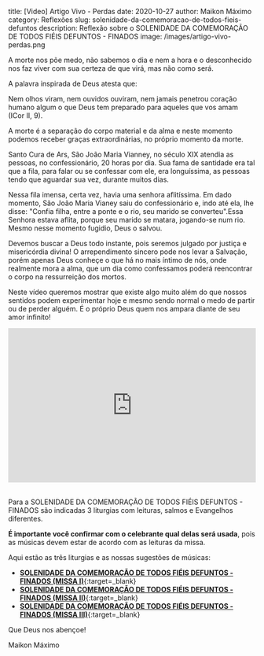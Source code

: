 title: [Video] Artigo Vivo - Perdas
date: 2020-10-27
author: Maikon Máximo
category: Reflexões
slug: solenidade-da-comemoracao-de-todos-fieis-defuntos
description: Reflexão sobre o SOLENIDADE DA COMEMORAÇÃO DE TODOS FIÉIS DEFUNTOS - FINADOS
image: /images/artigo-vivo-perdas.png

A morte nos põe medo, não sabemos o dia e nem a hora e o desconhecido nos faz viver com sua certeza de que virá, mas não como será. 

A palavra inspirada de Deus atesta que:

Nem olhos viram, nem ouvidos ouviram, nem jamais penetrou coração humano algum o que Deus tem preparado para aqueles que vos amam (ICor II, 9).

A morte é a separação do corpo material e da alma e neste momento podemos receber graças extraordinárias, no próprio momento da morte. 
 
Santo Cura de Ars, São João Maria Vianney, no século XIX atendia as pessoas, no confessionário, 20 horas por dia. Sua fama de santidade era tal que a fila, para falar ou se confessar com ele, era longuíssima, as pessoas tendo que aguardar sua vez, durante muitos dias.

Nessa fila imensa, certa vez, havia uma senhora aflitíssima. Em dado momento, São João Maria Vianey saiu do confessionário e, indo até ela, lhe disse: "Confia filha, entre a ponte e o rio, seu marido se converteu".Essa Senhora estava aflita, porque seu marido se matara, jogando-se num rio. Mesmo nesse momento fugidio, Deus o salvou.

Devemos buscar a Deus todo instante, pois seremos julgado por justiça e misericórdia divina! O arrependimento sincero pode nos levar a Salvação, porém apenas Deus conheçe o que há no mais íntimo de nós, onde realmente mora a alma, que um dia como confessamos poderá reencontrar o corpo na ressurreição dos mortos. 

Neste vídeo queremos mostrar que existe algo muito além do que nossos sentidos podem experimentar hoje e mesmo sendo normal o medo de partir ou de perder alguém. É o próprio Deus quem nos ampara diante de seu amor infinito!

<style>
.video-container1 {
position: relative;
padding-bottom: 56.25%;
padding-top: 30px; height: 0; overflow: hidden;
}
.video-container1 iframe,
.video-container1 object,
.video-container1 embed {
position: absolute;
top: 0;
left: 0;
width: 100%;
height: 100%;
}
</style>
<div class="video-container1"><iframe width="853" height="480" src="https://www.youtube.com/embed/THsR-VxFzwY" frameborder="0" allowfullscreen></iframe></div>
<br />

Para a SOLENIDADE DA COMEMORAÇÃO DE TODOS FIÉIS DEFUNTOS - FINADOS são indicadas 3 liturgias com leituras, salmos e Evangelhos diferentes.

**É importante você confirmar com o celebrante qual delas será usada**, pois as músicas devem estar de acordo com as leituras da missa.

Aqui estão as três liturgias e as nossas sugestões de músicas:

- [**SOLENIDADE DA COMEMORAÇÃO DE TODOS FIÉIS DEFUNTOS - FINADOS (MISSA I)**](https://musicasparamissa.com.br/sugestoes-para/solenidade-da-comemoracao-de-todos-fieis-defuntos-missa-i/){:target=\_blank}
- [**SOLENIDADE DA COMEMORAÇÃO DE TODOS FIÉIS DEFUNTOS - FINADOS (MISSA II)**](https://musicasparamissa.com.br/sugestoes-para/solenidade-da-comemoracao-de-todos-fieis-defuntos-missa-ii/){:target=\_blank}
- [**SOLENIDADE DA COMEMORAÇÃO DE TODOS FIÉIS DEFUNTOS - FINADOS (MISSA III)**](https://musicasparamissa.com.br/sugestoes-para/solenidade-da-comemoracao-de-todos-fieis-defuntos-missa-iii/){:target=\_blank}

Que Deus nos abençoe!

Maikon Máximo
